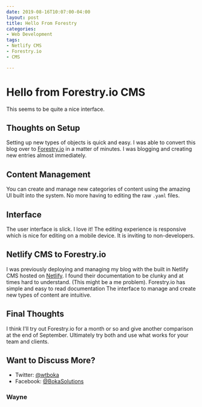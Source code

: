 ```yaml
---
date: 2019-08-16T10:07:00-04:00
layout: post
title: Hello From Forestry
categories:
- Web Development
tags:
- Netlify CMS
- Forestry.io
- CMS

---
```

# Hello from Forestry.io CMS

This seems to be quite a nice interface.

## Thoughts on Setup

Setting up new types of objects is quick and easy. I was able to convert this blog over to [Forestry.io](https://forestry.io) in a matter of minutes. I was blogging and creating new entries almost immediately.

## Content Management

You can create and manage new categories of content using the amazing UI built into the system. No more having to editing the raw `.yaml` files.

## Interface

The user interface is slick. I love it! The editing experience is responsive which is nice for editing on a mobile device. It is inviting to non-developers.

## Netlify CMS to Forestry.io

I was previously deploying and managing my blog with the built in Netlify CMS hosted on [Netlify](https://netlify.com). I found their documentation to be clunky and at times hard to understand. (This might be a me problem). Forestry.io has simple and easy to read documentation The interface to manage and create new types of content are intuitive.

## Final Thoughts

I think I'll try out Forestry.io for a month or so and give another comparison at the end of September. Ultimately try both and use what works for your team and clients.

## Want to Discuss More?

* Twitter: [@wtboka](https://twitter.com/wtboka "Wayne Boka on Twitter")
* Facebook: [@BokaSolutions](https://facebook.com/BokaSolutions "Wayne Boka on Facebook")

### Wayne